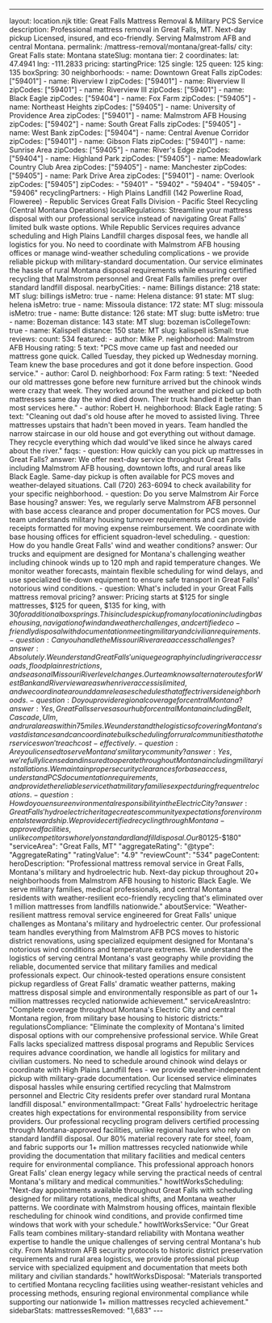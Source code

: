 ---
layout: location.njk
title: Great Falls Mattress Removal & Military PCS Service
description: Professional mattress removal in Great Falls, MT. Next-day pickup Licensed, insured, and eco-friendly. Serving Malmstrom AFB and central Montana.
permalink: /mattress-removal/montana/great-falls/
city: Great Falls state: Montana stateSlug: montana tier: 2 coordinates: lat: 47.4941 lng: -111.2833 pricing: startingPrice: 125 single: 125 queen: 125 king: 135 boxSpring: 30 neighborhoods: - name: Downtown Great Falls zipCodes: ["59401"] - name: Riverview I zipCodes: ["59401"] - name: Riverview II zipCodes: ["59401"] - name: Riverview III zipCodes: ["59401"] - name: Black Eagle zipCodes: ["59404"] - name: Fox Farm zipCodes: ["59405"] - name: Northeast Heights zipCodes: ["59405"] - name: University of Providence Area zipCodes: ["59401"] - name: Malmstrom AFB Housing zipCodes: ["59402"] - name: South Great Falls zipCodes: ["59405"] - name: West Bank zipCodes: ["59404"] - name: Central Avenue Corridor zipCodes: ["59401"] - name: Gibson Flats zipCodes: ["59401"] - name: Sunrise Area zipCodes: ["59405"] - name: River's Edge zipCodes: ["59404"] - name: Highland Park zipCodes: ["59405"] - name: Meadowlark Country Club Area zipCodes: ["59405"] - name: Manchester zipCodes: ["59405"] - name: Park Drive Area zipCodes: ["59401"] - name: Overlook zipCodes: ["59405"] zipCodes: - "59401" - "59402" - "59404" - "59405" - "59406" recyclingPartners: - High Plains Landfill (142 Powerline Road, Floweree) - Republic Services Great Falls Division - Pacific Steel Recycling (Central Montana Operations) localRegulations: Streamline your mattress disposal with our professional service instead of navigating Great Falls' limited bulk waste options. While Republic Services requires advance scheduling and High Plains Landfill charges disposal fees, we handle all logistics for you. No need to coordinate with Malmstrom AFB housing offices or manage wind-weather scheduling complications - we provide reliable pickup with military-standard documentation. Our service eliminates the hassle of rural Montana disposal requirements while ensuring certified recycling that Malmstrom personnel and Great Falls families prefer over standard landfill disposal. nearbyCities: - name: Billings distance: 218 state: MT slug: billings isMetro: true - name: Helena distance: 91 state: MT slug: helena isMetro: true - name: Missoula distance: 172 state: MT slug: missoula isMetro: true - name: Butte distance: 126 state: MT slug: butte isMetro: true - name: Bozeman distance: 143 state: MT slug: bozeman isCollegeTown: true - name: Kalispell distance: 150 state: MT slug: kalispell isSmall: true reviews: count: 534 featured: - author: Mike P. neighborhood: Malmstrom AFB Housing rating: 5 text: "PCS move came up fast and needed our mattress gone quick. Called Tuesday, they picked up Wednesday morning. Team knew the base procedures and got it done before inspection. Good service." - author: Carol D. neighborhood: Fox Farm rating: 5 text: "Needed our old mattresses gone before new furniture arrived but the chinook winds were crazy that week. They worked around the weather and picked up both mattresses same day the wind died down. Their truck handled it better than most services here." - author: Robert H. neighborhood: Black Eagle rating: 5 text: "Cleaning out dad's old house after he moved to assisted living. Three mattresses upstairs that hadn't been moved in years. Team handled the narrow staircase in our old house and got everything out without damage. They recycle everything which dad would've liked since he always cared about the river." faqs: - question: How quickly can you pick up mattresses in Great Falls? answer: We offer next-day service throughout Great Falls including Malmstrom AFB housing, downtown lofts, and rural areas like Black Eagle. Same-day pickup is often available for PCS moves and weather-delayed situations. Call (720) 263-6094 to check availability for your specific neighborhood. - question: Do you serve Malmstrom Air Force Base housing? answer: Yes, we regularly serve Malmstrom AFB personnel with base access clearance and proper documentation for PCS moves. Our team understands military housing turnover requirements and can provide receipts formatted for moving expense reimbursement. We coordinate with base housing offices for efficient squadron-level scheduling. - question: How do you handle Great Falls' wind and weather conditions? answer: Our trucks and equipment are designed for Montana's challenging weather including chinook winds up to 120 mph and rapid temperature changes. We monitor weather forecasts, maintain flexible scheduling for wind delays, and use specialized tie-down equipment to ensure safe transport in Great Falls' notorious wind conditions. - question: What's included in your Great Falls mattress removal pricing? answer: Pricing starts at $125 for single mattresses, $125 for queen, $135 for king, with $30 for additional box springs. This includes pickup from any location including base housing, navigation of wind and weather challenges, and certified eco-friendly disposal with documentation meeting military and civilian requirements. - question: Can you handle the Missouri River area access challenges? answer: Absolutely. We understand Great Falls' unique geography including river access roads, flood plain restrictions, and seasonal Missouri River level changes. Our team knows alternate routes for West Bank and Riverview areas when river access is limited, and we coordinate around dam release schedules that affect riverside neighborhoods. - question: Do you provide regional coverage for central Montana? answer: Yes, Great Falls serves as our hub for central Montana including Belt, Cascade, Ulm, and rural areas within 75 miles. We understand the logistics of covering Montana's vast distances and can coordinate bulk scheduling for rural communities that other services won't reach cost-effectively. - question: Are you licensed to serve Montana's military community? answer: Yes, we're fully licensed and insured to operate throughout Montana including military installations. We maintain proper security clearances for base access, understand PCS documentation requirements, and provide the reliable service that military families expect during frequent relocations. - question: How do you ensure environmental responsibility in the Electric City? answer: Great Falls' hydroelectric heritage creates community expectations for environmental stewardship. We provide certified recycling through Montana-approved facilities, unlike competitors who rely on standard landfill disposal. Our 80% material recovery rate supports our 1+ million mattresses recycled nationwide while providing documentation that meets both military environmental compliance and Great Falls' clean energy community standards. schema: "@context": "https://schema.org" "@type": "LocalBusiness" "name": "A Bedder World Great Falls" "address": "@type": "PostalAddress" "addressLocality": "Great Falls" "addressRegion": "MT" "addressCountry": "US" "geo": "@type": "GeoCoordinates" "latitude": 47.4941 "longitude": -111.2833 "telephone": "720-263-6094" "url": "//mattress-removal/montana/great-falls/" "priceRange": "$125-$180" "serviceArea": "Great Falls, MT" "aggregateRating": "@type": "AggregateRating" "ratingValue": "4.9" "reviewCount": "534" pageContent: heroDescription: "Professional mattress removal service in Great Falls, Montana's military and hydroelectric hub. Next-day pickup throughout 20+ neighborhoods from Malmstrom AFB housing to historic Black Eagle. We serve military families, medical professionals, and central Montana residents with weather-resilient eco-friendly recycling that's eliminated over 1 million mattresses from landfills nationwide." aboutService: "Weather-resilient mattress removal service engineered for Great Falls' unique challenges as Montana's military and hydroelectric center. Our professional team handles everything from Malmstrom AFB PCS moves to historic district renovations, using specialized equipment designed for Montana's notorious wind conditions and temperature extremes. We understand the logistics of serving central Montana's vast geography while providing the reliable, documented service that military families and medical professionals expect. Our chinook-tested operations ensure consistent pickup regardless of Great Falls' dramatic weather patterns, making mattress disposal simple and environmentally responsible as part of our 1+ million mattresses recycled nationwide achievement." serviceAreasIntro: "Complete coverage throughout Montana's Electric City and central Montana region, from military base housing to historic districts:" regulationsCompliance: "Eliminate the complexity of Montana's limited disposal options with our comprehensive professional service. While Great Falls lacks specialized mattress disposal programs and Republic Services requires advance coordination, we handle all logistics for military and civilian customers. No need to schedule around chinook wind delays or coordinate with High Plains Landfill fees - we provide weather-independent pickup with military-grade documentation. Our licensed service eliminates disposal hassles while ensuring certified recycling that Malmstrom personnel and Electric City residents prefer over standard rural Montana landfill disposal." environmentalImpact: "Great Falls' hydroelectric heritage creates high expectations for environmental responsibility from service providers. Our professional recycling program delivers certified processing through Montana-approved facilities, unlike regional haulers who rely on standard landfill disposal. Our 80% material recovery rate for steel, foam, and fabric supports our 1+ million mattresses recycled nationwide while providing the documentation that military facilities and medical centers require for environmental compliance. This professional approach honors Great Falls' clean energy legacy while serving the practical needs of central Montana's military and medical communities." howItWorksScheduling: "Next-day appointments available throughout Great Falls with scheduling designed for military rotations, medical shifts, and Montana weather patterns. We coordinate with Malmstrom housing offices, maintain flexible rescheduling for chinook wind conditions, and provide confirmed time windows that work with your schedule." howItWorksService: "Our Great Falls team combines military-standard reliability with Montana weather expertise to handle the unique challenges of serving central Montana's hub city. From Malmstrom AFB security protocols to historic district preservation requirements and rural area logistics, we provide professional pickup service with specialized equipment and documentation that meets both military and civilian standards." howItWorksDisposal: "Materials transported to certified Montana recycling facilities using weather-resistant vehicles and processing methods, ensuring regional environmental compliance while supporting our nationwide 1+ million mattresses recycled achievement." sidebarStats: mattressesRemoved: "1,683" ---
